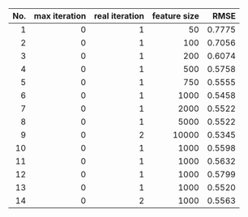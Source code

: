 |No.|max iteration|real iteration|feature size|RMSE|
|-:|-:|-:|-:|-:|
|1|0|1|50|0.7775|
|2|0|1|100|0.7056|
|3|0|1|200|0.6074|
|4|0|1|500|0.5758|
|5|0|1|750|0.5555|
|6|0|1|1000|0.5458|
|7|0|1|2000|0.5522|
|8|0|1|5000|0.5522|
|9|0|2|10000|0.5345|
|10|0|1|1000|0.5598|
|11|0|1|1000|0.5632|
|12|0|1|1000|0.5799|
|13|0|1|1000|0.5520|
|14|0|2|1000|0.5563|
